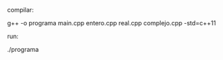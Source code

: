 compilar:

g++ -o programa main.cpp entero.cpp real.cpp complejo.cpp -std=c++11

run:

./programa


